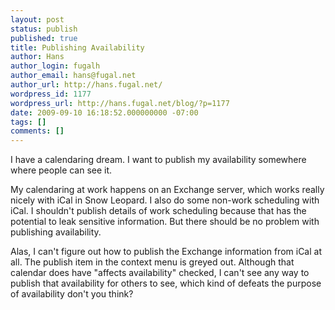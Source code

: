 ```yaml
---
layout: post
status: publish
published: true
title: Publishing Availability
author: Hans
author_login: fugalh
author_email: hans@fugal.net
author_url: http://hans.fugal.net/
wordpress_id: 1177
wordpress_url: http://hans.fugal.net/blog/?p=1177
date: 2009-09-10 16:18:52.000000000 -07:00
tags: []
comments: []
---
```

I have a calendaring dream. I want to publish my availability somewhere where people can see it.

My calendaring at work happens on an Exchange server, which works really nicely with iCal in Snow Leopard. I also do some non-work scheduling with iCal. I shouldn't publish details of work scheduling because that has the potential to leak sensitive information. But there should be no problem with publishing availability.

Alas, I can't figure out how to publish the Exchange information from iCal at all. The publish item in the context menu is greyed out. Although that calendar does have "affects availability" checked, I can't see any way to publish that availability for others to see, which kind of defeats the purpose of availability don't you think?
